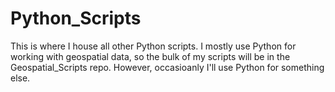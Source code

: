 # Python_Scripts
This is where I house all other Python scripts. I mostly use Python for working with geospatial data, so the bulk of my scripts will be in the Geospatial_Scripts repo. However, occasioanly I'll use Python for something else. 
